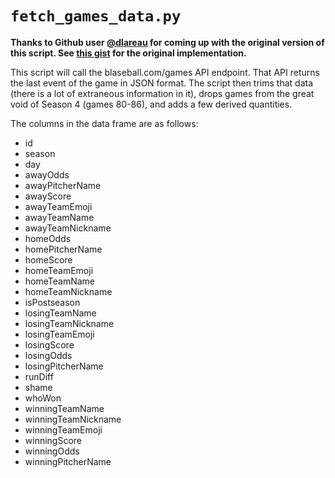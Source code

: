 # `fetch_games_data.py`

**Thanks to Github user [@dlareau](https://github.com/dlareau) for
coming up with the original version of this script. See
[this gist](https://gist.github.com/dlareau/c28c54937a16fdd7edac5bda9b8e936d)
for the original implementation.**

This script will call the blaseball.com/games API endpoint.
That API returns the last event of the game in JSON format.
The script then trims that data (there is a lot of extraneous
information in it), drops games from the great void of Season 4
(games 80-86), and adds a few derived quantities.

The columns in the data frame are as follows:

* id
* season
* day
* awayOdds
* awayPitcherName
* awayScore
* awayTeamEmoji
* awayTeamName
* awayTeamNickname
* homeOdds
* homePitcherName
* homeScore
* homeTeamEmoji
* homeTeamName
* homeTeamNickname
* isPostseason
* losingTeamName
* losingTeamNickname
* losingTeamEmoji
* losingScore
* losingOdds
* losingPitcherName
* runDiff
* shame
* whoWon
* winningTeamName
* winningTeamNickname
* winningTeamEmoji
* winningScore
* winningOdds
* winningPitcherName

